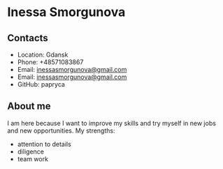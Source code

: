 # Inessa Smorgunova

## Contacts
* Location: Gdansk
* Phone: +48571083867
* Email: inessasmorgunova@gmail.com
* Email: inessasmorgunova@gmail.com
* GitHub: papryca

## About me
I am here because I want to improve my skills and try myself in new jobs and new opportunities.
My strengths:

* attention to details
* diligence
* team work
